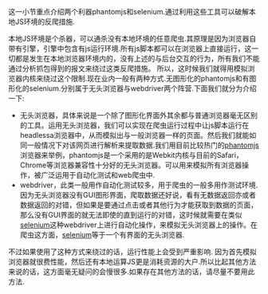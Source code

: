 ﻿
这一小节重点介绍两个利器phantomjs和selenium.通过利用这些工具可以破解本地JS环境的反爬措施.

本地JS环境是个杀器，可以通杀没有本地环境的任意爬虫.其原理是因为浏览器自带有引擎，引擎中包含有js运行环境.所有js脚本都可以在浏览器上直接运行，这一切都是发生在本地浏览器环境内的，没有上述的与后台交互的行为，所有我们不能通过分析抓包得到的报文来绕过这类反爬措施。
所以，这时候我们就得用模拟浏览器内核来绕过这个限制.现在业内一般有两种方式.无图形化的phantomjs和有图形化的selenium.分别属于无头浏览器与webdriver两个阵营.下面我们就分为介绍一下:

 - 无头浏览器，具体来说是一个除了图形化界面外其余都与普通浏览器毫无区别的工具。运用无头浏览器，我们可以实现在爬虫运行过程中让js脚本运行在headlessa浏览器中，从而模拟出与一般浏览器一样的页面。然后我们就能如同一般情况下对该网页进行解析来提取数据.我们用目前比较热门的[phantomjs](http://phantomjs.org/)浏览器来举例，phantomjs是一个采用的是Webkit内核与目前的Safari，Chrome等浏览器兼容性十分好的无头浏览器。可以用来模拟所有浏览器操作，被广泛运用于自动化测试和web爬虫中.
 - webdriver，此类一般用作自动化测试较多，用于爬虫的一般多用作测试环境.因为无头浏览器没有GUI图形界面，爬取数据还好说，看有无数据返回亦或者数据返回的对错，但如果是要通过点击或者其他行为才能获取到数据的页面，那么没有GUI界面的就无法即使的直到运行的对错，这时候就需要在类似[selenium](http://www.seleniumhq.org/)这种webdriver上进行自动化操作，来模拟无头浏览器上的操作。在爬虫这方面，[selenium](http://www.seleniumhq.org/)等于一个有界面的无头浏览器.

不过如果使用了这种方式来绕过的话，运行性能上会受到严重影响.
因为首先模拟浏览器就很费性能，然后还有本地运算JS更是消耗资源的大户.所以比起其他方法来说的话，这方面毫无疑问的会慢很多.如果存在其他方法的话，请尽量不要用此方法.